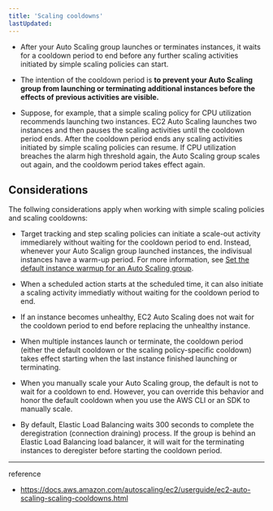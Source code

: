 ```yaml
---
title: 'Scaling cooldowns'
lastUpdated: 
---
```


- After your Auto Scaling group launches or terminates instances, it waits for a cooldown period to end before any further scaling activities initiated by simple scaling policies can start.
  
- The intention of the cooldown period is **to prevent your Auto Scaling group from launching or terminating additional instances before the effects of previous activities are visible.**

- Suppose, for example, that a simple scaling policy for CPU utilization recommends launching two instances. EC2 Auto Scaling launches two instances and then pauses the scaling activities until the cooldown period ends.
    After the cooldown period ends any scaling activities initiated by simple scaling policies can resume. If CPU utilization breaches the alarm high threshold again, the Auto Scaling group scales out again, and the cooldowm period takes effect again.

## Considerations

The follwing considerations apply when working with simple scaling policies and scaling cooldowns:

- Target tracking and step scaling policies can initiate a scale-out activity immediarely without waiting for the cooldown period to end. Instead, whenever your Auto Scalign group launched instances, the indivisual instances have a warm-up period. For more information, see [Set the default instance warmup for an Auto Scaling group](https://docs.aws.amazon.com/autoscaling/ec2/userguide/ec2-auto-scaling-default-instance-warmup.html).

- When a scheduled action starts at the scheduled time, it can also initiate a scaling activity immediatly without waiting for the cooldown period to end.

- If an instance becomes unhealthy, EC2 Auto Scaling does not wait for the cooldown period to end before replacing the unhealthy instance.

- When multiple instances launch or terminate, the cooldown period (either the default cooldown or the scaling policy-specific cooldown) takes effect starting when the last instance finished launching or terminating.

- When you manually scale your Auto Scaling group, the default is not to wait for a cooldown to end. However, you can override this behavior and honor the default cooldown when you use the AWS CLI or an SDK to manually scale.

- By default, Elastic Load Balancing waits 300 seconds to complete the deregistration (connection draining) process. If the group is behind an Elastic Load Balancing load balancer, it will wait for the terminating instances to deregister before starting the cooldown period.

---
reference
- https://docs.aws.amazon.com/autoscaling/ec2/userguide/ec2-auto-scaling-scaling-cooldowns.html